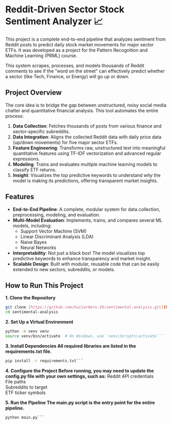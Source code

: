 # Reddit-Driven Sector Stock Sentiment Analyzer 📈

This project is a complete end-to-end pipeline that analyzes sentiment from Reddit posts to predict daily stock market movements for major sector ETFs. It was developed as a project for the Pattern Recognition and Machine Learning (PRML) course.

This system scrapes, processes, and models thousands of Reddit comments to see if the "word on the street" can effectively predict whether a sector (like Tech, Finance, or Energy) will go up or down.

## Project Overview

The core idea is to bridge the gap between unstructured, noisy social media chatter and quantitative financial analysis. This tool automates the entire process:

1.  **Data Collection**: Fetches thousands of posts from various finance and sector-specific subreddits.
2.  **Data Integration**: Aligns the collected Reddit data with daily price data (up/down movements) for five major sector ETFs.
3.  **Feature Engineering**: Transforms raw, unstructured text into meaningful quantitative features using TF-IDF vectorization and advanced regular expressions.
4.  **Modeling**: Trains and evaluates multiple machine learning models to classify ETF returns.
5.  **Insight**: Visualizes the top predictive keywords to understand *why* the model is making its predictions, offering transparent market insights.

## Features

* **End-to-End Pipeline**: A complete, modular system for data collection, preprocessing, modeling, and evaluation.
* **Multi-Model Evaluation**: Implements, trains, and compares several ML models, including:
    * Support Vector Machine (SVM)
    * Linear Discriminant Analysis (LDA)
    * Naive Bayes
    * Neural Networks
* **Interpretability**: Not just a black box! The model visualizes top predictive keywords to enhance transparency and market insight.
* **Scalable Design**: Built with modular, reusable code that can be easily extended to new sectors, subreddits, or models.

## How to Run This Project

**1. Clone the Repository**
```bash
git clone [https://github.com/GuitarHero-28/sentimental-analysis.git](https://github.com/GuitarHero-28/sentimental-analysis.git)
cd sentimental-analysis
```

**2. Set Up a Virtual Environment**
```bash
python -m venv venv
source venv/bin/activate  # On Windows, use `venv\Scripts\activate````
```

**3. Install Dependencies All required libraries are listed in the requirements.txt file.**
```bash
pip install -r requirements.txt```
```

**4. Configure the Project Before running, you may need to update the config.py file with your own settings, such as:**
Reddit API credentials 
<br>
File paths 
<br>
Subreddits to target 
<br>
ETF ticker symbols 
<br>

**5. Run the Pipeline The main.py script is the entry point for the entire pipeline.**
```bash
python main.py```
```





